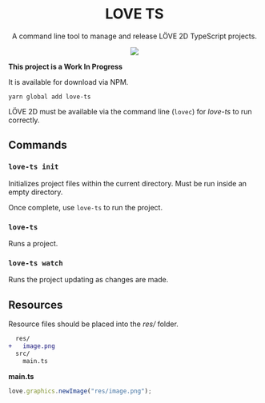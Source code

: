 <div align="center">
  <h1>LOVE TS</h1>
  <p>A command line tool to manage and release LÖVE 2D TypeScript projects.</p>
  <img src="https://i.imgur.com/IGcxwif.gif" />
</div>

**This project is a Work In Progress**

It is available for download via NPM.

```
yarn global add love-ts
```

LÖVE 2D must be available via the command line (`lovec`) for _love-ts_ to run correctly.

## Commands

### `love-ts init`

Initializes project files within the current directory. Must be run inside an empty directory.

Once complete, use `love-ts` to run the project.

### `love-ts`

Runs a project.

### `love-ts watch`

Runs the project updating as changes are made.

## Resources

Resource files should be placed into the _res/_ folder.

```diff
  res/
+   image.png
  src/
    main.ts
```

**main.ts**

```ts
love.graphics.newImage("res/image.png");
```
